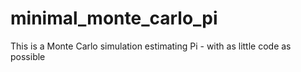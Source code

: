 # minimal_monte_carlo_pi
This is a Monte Carlo simulation estimating Pi - with as little code as possible
